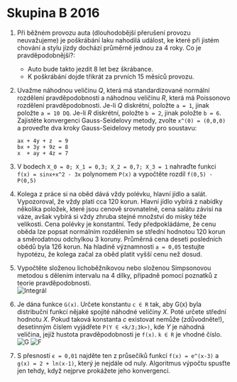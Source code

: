 # Skupina B 2016

1. Při běžném provozu auta (dlouhodobější přerušení provozu neuvažujeme) je poškrábání laku nahodilá událost, ke které při jistém chování a stylu jízdy dochází průměrně jednou za 4 roky. Co je pravděpodobnější?:
    - Auto bude takto jezdit 8 let bez škrábance.
    - K poškrábání dojde třikrát za prvních 15 měsíců provozu.
1. Uvažme náhodnou veličinu _Q_, která má standardizované normální rozdělení pravděpodobnosti a náhodnou veličinu _R_, která má Poissonovo rozdělení pravděpodobnosti. Je-li _Q_ diskrétní, položte `a = 1`, jinak položte `a = 10 DQ`. Je-li _R_ diskrétní, položte `b = 2`, jinak položte `b = 6`. Zajistěte konvergenci Gauss-Seidelovy metody, zvolte `x^(0) = (0,0,0)` a proveďte dva kroky Gauss-Seidelovy metody pro soustavu:

    ```text
    ax + 4y + z  = 9
    bx + 3y + 9z = 8
    x  + ay + 4z = 7
    ```
1. V bodech `X_0 = 0; X_1 = 0,3; X_2 = 0,7; X_3 = 1` nahraďte funkci `f(x) = sinx+x^2 - 3x` polynomem `P(x)` a vypočtěte rozdíl `f(0,5) - P(0,5)`
1. Kolega z práce si na oběd dává vždy polévku, hlavní jídlo a salát. Vypozoroval, že vždy platí cca 120 korun. Hlavní jídlo vybírá z nabídky několika položek, které jsou cenově srovnatelné, cena salátu závisí na váze, avšak vybírá si vždy zhruba stejné množství do misky téže velikosti. Cena polévky je konstantní. Tedy předpokládáme, že cenu oběda lze popsat normálním rozdělením se střední hodnotou 120 korun a směrodatnou odchylkou 3 koruny. Průměrná cena deseti posledních obědů byla 126 korun. Na hladině významnosti `a = 0,05` testujte hypotézu, že kolega začal za oběd platit vyšší cenu než dosud.
1. Vypočtěte složenou lichoběžníkovou nebo složenou Simpsonovou metodou s dělením intervalu na 4 dílky, případně pomocí poznatků z teorie pravděpodobnosti. <br />
    ![Integrál](https://image.prntscr.com/image/8VnVU1n0SDiImHGFz-1uxg.png "Integrál")
1. Je dána funkce `G(x)`. Určete konstantu `c ∈ R` tak, aby G(x) byla distribuční funkcí nějaké spojité náhodné veličiny _X_. Poté určete střední hodnotu _X_. Pokud taková konstanta _c_ existovat nemůže (zdůvodněte!), desetinným číslem vyjádřete `P(Y ∈ <k/3;3k>)`, kde _Y_ je náhodná veličina, jejíž hustota pravděpodobnosti je `f(x)`. `k ∈ R` je vhodné číslo. <br />
    ![G](https://image.prntscr.com/image/n0chD6yVTkCMGsSMRwZ5oQ.png "G")
    ![F](https://image.prntscr.com/image/XY7x_RKsSDS9RXGr3oJfiw.png "F")
1. S přesností `ϵ = 0,01` najděte ten z průsečíků funkcí `f(x) = e^(x-3)` a `g(x) = 2 + ln(x-1)`, který je nejdále od nuly. Algoritmus výpočtu spusťte jen tehdy, když nejprve prokážete jeho konvergenci.
